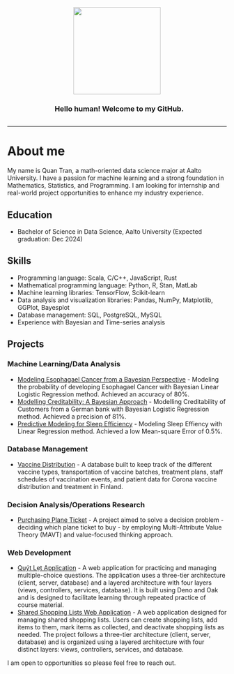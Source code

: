 <div style="text-align: center;">
  <img src='https://media.giphy.com/media/JIX9t2j0ZTN9S/giphy.gif' width='200px' style='display: inline-block; vertical-align: middle;'>
  <h3 style='display: inline-block; vertical-align: middle; margin-left: 10px;'> Hello human! Welcome to my GitHub. </h3>
</div>



 <!-- About section -->

---
# About me

My name is Quan Tran, a math-oriented data science major at Aalto University. I have a passion for machine learning and a strong foundation in Mathematics, Statistics, and Programming. I am looking for internship and real-world project opportunities to enhance my industry experience.

## Education
- Bachelor of Science in Data Science, Aalto University (Expected graduation: Dec 2024)

## Skills
- Programming language: Scala, C/C++, JavaScript, Rust
- Mathematical programming language: Python, R, Stan, MatLab
- Machine learning libraries: TensorFlow, Scikit-learn
- Data analysis and visualization libraries: Pandas, NumPy, Matplotlib, GGPlot, Bayesplot
- Database management: SQL, PostgreSQL, MySQL
- Experience with Bayesian and Time-series analysis


## Projects

### Machine Learning/Data Analysis
- [Modeling Esophagael Cancer from a Bayesian Perspective](https://github.com/quan22022003/Bayesian-Analysis-of-Esophageal-Cancer-Risk-Factors) - Modeling the probability of developing Esophagael Cancer with Bayesian Linear Logistic Regression method. Achieved an accuracy of 80%.
- [Modelling Creditability: A Bayesian Approach](https://github.com/quan22022003/Modelling-Creditability-A-Bayesian-Approach) - Modelling Creditability of Customers from a German bank with Bayesian Logistic Regression method. Achieved a precision of 81%.
- [Predictive Modeling for Sleep Efficiency](https://github.com/quan22022003/Predictive-Modeling-for-Sleep-Efficiency-Using-Machine-Learning) - Modeling Sleep Effiency with Linear Regression method. Achieved a low Mean-square Error of 0.5%.

### Database Management
- [Vaccine Distribution](https://github.com/quan22022003/Vaccine-Distribution/blob/main/README.md) - A database built to keep track of the different vaccine types, transportation of vaccine batches, treatment plans, staff schedules of vaccination events, and patient data for Corona vaccine distribution and treatment in Finland.

### Decision Analysis/Operations Research
- [Purchasing Plane Ticket](https://github.com/quan22022003/decision-making-project) - A project aimed to solve a decision problem - deciding which plane ticket to buy - by employing Multi-Attribute Value Theory (MAVT) and value-focused thinking approach.

### Web Development
- [Quýt Lẹt Application](https://github.com/quan22022003/Drill-and-Practice) - A web application for practicing and managing multiple-choice questions. The application uses a three-tier architecture (client, server, database) and a layered architecture with four layers (views, controllers, services, database). It is built using Deno and Oak and is designed to facilitate learning through repeated practice of course material.
- [Shared Shopping Lists Web Application](https://github.com/quan22022003/shopping-lists-web) -  A web application designed for managing shared shopping lists. Users can create shopping lists, add items to them, mark items as collected, and deactivate shopping lists as needed. The project follows a three-tier architecture (client, server, database) and is organized using a layered architecture with four distinct layers: views, controllers, services, and database.



I am open to opportunities so please feel free to reach out.









